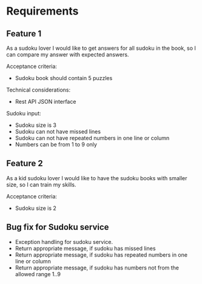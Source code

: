 # Requirements

## Feature 1

As a sudoku lover I would like to get answers for all sudoku in the book, so I can compare my answer with expected answers.

Acceptance criteria:
* Sudoku book should contain 5 puzzles

Technical considerations:
* Rest API JSON interface

Sudoku input:
* Sudoku size is 3
* Sudoku can not have missed lines
* Sudoku can not have repeated numbers in one line or column
* Numbers can be from 1 to 9 only

## Feature 2

As a kid sudoku lover I would like to have the sudoku books with smaller size, so I can train my skills.

Acceptance criteria:
- Sudoku size is 2

## Bug fix for Sudoku service

* Exception handling for sudoku service.
* Return appropriate message, if sudoku has missed lines
* Return appropriate message, if sudoku has repeated numbers in one line or column
* Return appropriate message, if sudoku has numbers not from the allowed range 1..9
